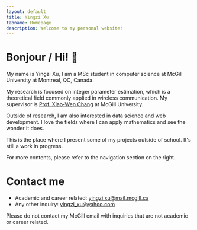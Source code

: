 ```yaml
--- 
layout: default
title: Yingzi Xu
tabname: Homepage
description: Welcome to my personal website!
---
```


# Bonjour / Hi! :wave:
My name is Yingzi Xu, I am a MSc student in computer science at McGill University at Montreal, QC, Canada. 

My research is focused on integer parameter estimation, which is a theoretical field commonly applied in wireless communication. My supervisor is [Prof. Xiao-Wen Chang](https://www.cs.mcgill.ca/~chang/) at McGill University. 

Outside of research, I am also interested in data science and web development. I love the fields where I can apply mathematics and see the wonder it does. 

This is the place where I present some of my projects outside of school. It's still a work in progress. 

For more contents, please refer to the navigation section on the right. 

# Contact me
- Academic and career related: yingzi.xu@mail.mcgill.ca
- Any other inquiry: yingzi_xu@yahoo.com

Please do not contact my McGill email with inquiries that are not academic or career related. 
